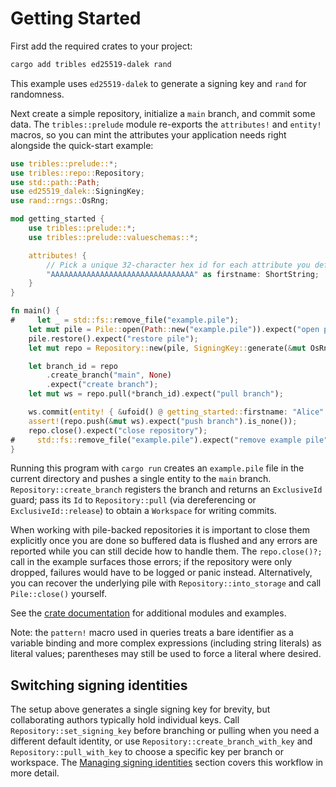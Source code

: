 # Getting Started

First add the required crates to your project:

```bash
cargo add tribles ed25519-dalek rand
```

This example uses `ed25519-dalek` to generate a signing key and `rand` for randomness.

Next create a simple repository, initialize a `main` branch, and commit some
data. The `tribles::prelude` module re-exports the `attributes!` and `entity!`
macros, so you can mint the attributes your application needs right alongside
the quick-start example:

```rust
use tribles::prelude::*;
use tribles::repo::Repository;
use std::path::Path;
use ed25519_dalek::SigningKey;
use rand::rngs::OsRng;

mod getting_started {
    use tribles::prelude::*;
    use tribles::prelude::valueschemas::*;

    attributes! {
        // Pick a unique 32-character hex id for each attribute you define.
        "AAAAAAAAAAAAAAAAAAAAAAAAAAAAAAAA" as firstname: ShortString;
    }
}

fn main() {
#     let _ = std::fs::remove_file("example.pile");
    let mut pile = Pile::open(Path::new("example.pile")).expect("open pile");
    pile.restore().expect("restore pile");
    let mut repo = Repository::new(pile, SigningKey::generate(&mut OsRng));

    let branch_id = repo
        .create_branch("main", None)
        .expect("create branch");
    let mut ws = repo.pull(*branch_id).expect("pull branch");

    ws.commit(entity! { &ufoid() @ getting_started::firstname: "Alice" }, None);
    assert!(repo.push(&mut ws).expect("push branch").is_none());
    repo.close().expect("close repository");
#     std::fs::remove_file("example.pile").expect("remove example pile");
}
```

Running this program with `cargo run` creates an `example.pile` file in the current
directory and pushes a single entity to the `main` branch. `Repository::create_branch`
registers the branch and returns an `ExclusiveId` guard; pass its `Id`
to `Repository::pull` (via dereferencing or `ExclusiveId::release`) to obtain a
`Workspace` for writing commits.

When working with pile-backed repositories it is important to close them
explicitly once you are done so buffered data is flushed and any errors are
reported while you can still decide how to handle them. The `repo.close()?;`
call in the example surfaces those errors; if the repository were only dropped,
failures would have to be logged or panic instead. Alternatively, you can
recover the underlying pile with `Repository::into_storage` and call
`Pile::close()` yourself.

See the [crate documentation](https://docs.rs/tribles/latest/tribles/) for
additional modules and examples.

Note: the `pattern!` macro used in queries treats a bare identifier as a
variable binding and more complex expressions (including string literals) as
literal values; parentheses may still be used to force a literal where desired.

## Switching signing identities

The setup above generates a single signing key for brevity, but collaborating
authors typically hold individual keys. Call `Repository::set_signing_key`
before branching or pulling when you need a different default identity, or use
`Repository::create_branch_with_key` and `Repository::pull_with_key` to choose a
specific key per branch or workspace. The [Managing signing identities](repository-workflows.html#managing-signing-identities)
section covers this workflow in more detail.
